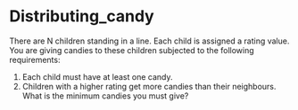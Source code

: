 # Distributing_candy
There are N children standing in a line. Each child is assigned a rating value.
You are giving candies to these children subjected to the following requirements:
1. Each child must have at least one candy.
2. Children with a higher rating get more candies than their neighbours.
What is the minimum candies you must give?
